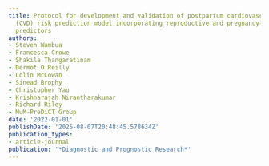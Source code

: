 ```yaml
---
title: Protocol for development and validation of postpartum cardiovascular disease
  (CVD) risk prediction model incorporating reproductive and pregnancy-related candidate
  predictors
authors:
- Steven Wambua
- Francesca Crowe
- Shakila Thangaratinam
- Dermot O'Reilly
- Colin McCowan
- Sinead Brophy
- Christopher Yau
- Krishnarajah Nirantharakumar
- Richard Riley
- MuM-PreDiCT Group
date: '2022-01-01'
publishDate: '2025-08-07T20:48:45.578634Z'
publication_types:
- article-journal
publication: '*Diagnostic and Prognostic Research*'
---
```

